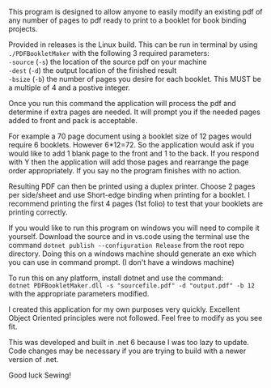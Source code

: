 This program is designed to allow anyone to easily modify an existing pdf of any number of pages to pdf ready to print to a booklet for book binding projects.

Provided in releases is the Linux build. This can be run in terminal by using ```./PDFBookletMaker``` with the following 3 required parameters:<br />
```-source``` (```-s```) the location of the source pdf on your machine<br />
```-dest``` (```-d```) the output location of the finished result<br />
```-bsize``` (```-b```) the number of pages you desire for each booklet. This MUST be a multiple of 4 and a postive integer.<br />

Once you run this command the application will process the pdf and determine if extra pages are needed. It will prompt you if the needed pages added to front and pack is acceptable. 

For example a 70 page document using a booklet size of 12 pages would require 6 booklets. However 6*12=72. So the application would ask if you would like to add 1 blank page to the front and 1 to the back. If you respond with Y then the application will add those pages and rearrange the page order appropriately. If you say no the program finishes with no action.

Resulting PDF can then be printed using a duplex printer. Choose 2 pages per side/sheet and use Short-edge binding when printing for a booklet. I recommend printing the first 4 pages (1st folio) to test that your booklets are printing correctly.

If you would like to run this program on windows you will need to compile it yourself. Download the source and in vs.code using the terminal use the command ```dotnet publish --configuration Release``` from the root repo directory. Doing this on a windows machine should generate an exe which you can use in command prompt. (I don't have a windows machine)

To run this on any platform, install dotnet and use the command:<br/>
```dotnet PDFBookletMaker.dll -s "sourcefile.pdf" -d "output.pdf" -b 12``` with the appropriate parameters modified.

I created this application for my own purposes very quickly. Excellent Object Oriented principles were not followed. Feel free to modify as you see fit.

This was developed and built in .net 6 because I was too lazy to update. Code changes may be necessary if you are trying to build with a newer version of .net.

Good luck Sewing!
